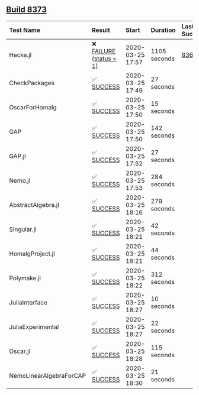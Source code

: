 ## [Build 8373](https://oscarci.mathematik.uni-kl.de/job/oscar/8373/)

| Test Name    | Result | Start | Duration | Last Success |
|:-------------|:-------|:------|:---------|:-------------|
| Hecke.jl | ❌ [FAILURE (status = 1)](https://oscarci.mathematik.uni-kl.de/job/oscar/8373/artifact/logs/build-8373/Hecke.jl.log) | 2020-03-25 17:57 | 1105 seconds | [8369](https://oscarci.mathematik.uni-kl.de/job/oscar/8369/) |
| CheckPackages | ✅ [SUCCESS](https://oscarci.mathematik.uni-kl.de/job/oscar/8373/artifact/logs/build-8373/CheckPackages.log) | 2020-03-25 17:49 | 27 seconds |  |
| OscarForHomalg | ✅ [SUCCESS](https://oscarci.mathematik.uni-kl.de/job/oscar/8373/artifact/logs/build-8373/OscarForHomalg.log) | 2020-03-25 17:50 | 15 seconds |  |
| GAP | ✅ [SUCCESS](https://oscarci.mathematik.uni-kl.de/job/oscar/8373/artifact/logs/build-8373/GAP.log) | 2020-03-25 17:50 | 142 seconds |  |
| GAP.jl | ✅ [SUCCESS](https://oscarci.mathematik.uni-kl.de/job/oscar/8373/artifact/logs/build-8373/GAP.jl.log) | 2020-03-25 17:52 | 27 seconds |  |
| Nemo.jl | ✅ [SUCCESS](https://oscarci.mathematik.uni-kl.de/job/oscar/8373/artifact/logs/build-8373/Nemo.jl.log) | 2020-03-25 17:53 | 284 seconds |  |
| AbstractAlgebra.jl | ✅ [SUCCESS](https://oscarci.mathematik.uni-kl.de/job/oscar/8373/artifact/logs/build-8373/AbstractAlgebra.jl.log) | 2020-03-25 18:16 | 279 seconds |  |
| Singular.jl | ✅ [SUCCESS](https://oscarci.mathematik.uni-kl.de/job/oscar/8373/artifact/logs/build-8373/Singular.jl.log) | 2020-03-25 18:21 | 42 seconds |  |
| HomalgProject.jl | ✅ [SUCCESS](https://oscarci.mathematik.uni-kl.de/job/oscar/8373/artifact/logs/build-8373/HomalgProject.jl.log) | 2020-03-25 18:21 | 44 seconds |  |
| Polymake.jl | ✅ [SUCCESS](https://oscarci.mathematik.uni-kl.de/job/oscar/8373/artifact/logs/build-8373/Polymake.jl.log) | 2020-03-25 18:22 | 312 seconds |  |
| JuliaInterface | ✅ [SUCCESS](https://oscarci.mathematik.uni-kl.de/job/oscar/8373/artifact/logs/build-8373/JuliaInterface.log) | 2020-03-25 18:27 | 10 seconds |  |
| JuliaExperimental | ✅ [SUCCESS](https://oscarci.mathematik.uni-kl.de/job/oscar/8373/artifact/logs/build-8373/JuliaExperimental.log) | 2020-03-25 18:27 | 22 seconds |  |
| Oscar.jl | ✅ [SUCCESS](https://oscarci.mathematik.uni-kl.de/job/oscar/8373/artifact/logs/build-8373/Oscar.jl.log) | 2020-03-25 18:28 | 115 seconds |  |
| NemoLinearAlgebraForCAP | ✅ [SUCCESS](https://oscarci.mathematik.uni-kl.de/job/oscar/8373/artifact/logs/build-8373/NemoLinearAlgebraForCAP.log) | 2020-03-25 18:30 | 21 seconds |  |
